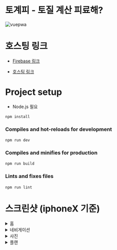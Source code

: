 # 토계피 <Togyepi> - 토질 계산 피료해?
![vuepwa](https://img.shields.io/badge/Vue.js-PWA-%2341B883.svg)

# 호스팅 링크

- [Firebase 링크](https://togyepi-csy9617.firebaseapp.com/)

- [호스팅 링크](https://togyepi.ga/)


# Project setup
* Node.js 필요
  
```
npm install
```

### Compiles and hot-reloads for development
```
npm run dev
```

### Compiles and minifies for production
```
npm run build
```

### Lints and fixes files
```
npm run lint
```

# 스크린샷 (iphoneX 기준)

<details>
    <summary>홈</summary>
    <img width=400px src="./screenshots/togyepi-csy9617.firebaseapp.com_(iPhone X).png">
</details>

<details>
    <summary>네비게이션</summary>
    <img width=400px src="./screenshots/togyepi-csy9617.firebaseapp.com_(iPhone X) (1).png">
</details>

<details>
    <summary>사진</summary>
    <img width=400px src="./screenshots/togyepi-csy9617.firebaseapp.com_(iPhone X) (2).png">
</details>

<details>
    <summary>플랜</summary>
    <img width=400px src="./screenshots/togyepi-csy9617.firebaseapp.com_(iPhone X) (3).png">
</details>

